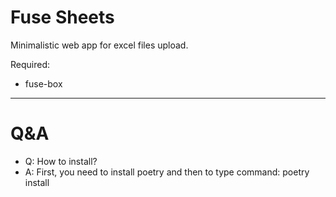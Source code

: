 # Fuse Sheets
Minimalistic web app for excel files upload. 

Required:
* fuse-box

_________
# Q&A

* Q: How to install?
* A: First, you need to install poetry and then to type command: poetry install

